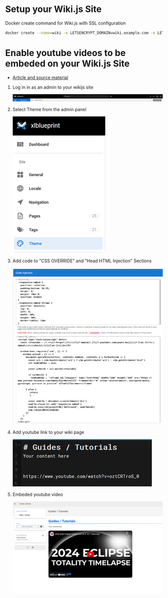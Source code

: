 # Setup your Wiki.js Site

Docker create command for Wiki.js with SSL configuration

```bash
docker create --name=wiki -e LETSENCRYPT_DOMAIN=wiki.example.com -e LETSENCRYPT_EMAIL=email@example.com -e SSL_ACTIVE=1 -e DB_TYPE=postgres -e DB_HOST=db -e DB_PORT=5432 -e DB_PASS_FILE=/etc/wiki/.db-secret -v /etc/wiki/.db-secret:/etc/wiki/.db-secret:ro -e DB_USER=wiki -e DB_NAME=wiki -e UPGRADE_COMPANION=1 --restart=unless-stopped -h wiki --network=wikinet -p 80:3000 -p 443:3443 requarks/wiki:2
```

# Enable youtube videos to be embeded on your Wiki.js Site
- [Article and source material](https://github.com/requarks/wiki/discussions/4580) 

1. Log in in as an admin to your wikijs site

    ![admin panel navigation](.images/admin_settings.png)

2. Select Theme from the admin panel

    ![theme selection](.images/navigate_to_theme.png)

3. Add code to "CSS OVERRIDE" and "Head HTML Injection" Sections

    ![add code](.images/code_injection.png)

4. Add youtube link to your wiki page

    ![add youtube link](.images/test_link.png)

5. Embeded youtube video

    ![embeded youtube video](.images/embeded_video.png)
